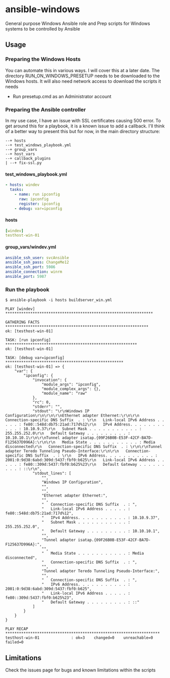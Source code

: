 # ansible-windows
General purpose Windows Ansible role and Prep scripts for Windows systems to be controlled by Ansible

## Usage
### Preparing the Windows Hosts
You can automate this in various ways. I will cover this at a later date.
The directory RUN_ON_WINDOWS_PRESETUP needs to be downloaded to the Windows hosts. It will also need network access to download the scripts it needs
- Run presetup.cmd as an Administrator account

### Preparing the Ansible controller
In my use case, I have an issue with SSL certificates causing 500 error. To get around this for a playbook, it is a known issue to add a callback.
I'll think of a better way to present this but for now, in the main directory structure:
```
--+ hosts
--+ test_windows_playbook.yml
--+ group_vars
--+ host_vars
--+ callback_plugins
| --+ fix-ssl.py
```
#### test_windows_playbook.yml
```yaml
- hosts: windev
  tasks:
    - name: run ipconfig
      raw: ipconfig
      register: ipconfig
    - debug: var=ipconfig
```
#### hosts
```yaml
[windev]
testhost-win-01
```
#### group_vars/windev.yml
```yaml
ansible_ssh_user: svcAnsible
ansible_ssh_pass: ChangeMe12
ansible_ssh_port: 5986
ansible_connection: winrm
ansible_port: 5987
```
### Run the playbook
```
$ ansible-playbook -i hosts buildserver_win.yml 

PLAY [windev] ***************************************************************** 

GATHERING FACTS *************************************************************** 
ok: [testhost-win-01]

TASK: [run ipconfig] ********************************************************** 
ok: [testhost-win-01]

TASK: [debug var=ipconfig] **************************************************** 
ok: [testhost-win-01] => {
    "var": {
        "ipconfig": {
            "invocation": {
                "module_args": "ipconfig", 
                "module_complex_args": {}, 
                "module_name": "raw"
            }, 
            "rc": 0, 
            "stderr": "", 
            "stdout": "\r\nWindows IP Configuration\r\n\r\n\r\nEthernet adapter Ethernet:\r\n\r\n   Connection-specific DNS Suffix  . : \r\n   Link-local IPv6 Address . . . . . : fe80::548d:db75:21ad:717d%12\r\n   IPv4 Address. . . . . . . . . . . : 10.10.9.37\r\n   Subnet Mask . . . . . . . . . . . : 255.255.252.0\r\n   Default Gateway . . . . . . . . . : 10.10.10.1\r\n\r\nTunnel adapter isatap.{09F26B0B-E53F-42CF-BA7D-F125637D996A}:\r\n\r\n   Media State . . . . . . . . . . . : Media disconnected\r\n   Connection-specific DNS Suffix  . : \r\n\r\nTunnel adapter Teredo Tunneling Pseudo-Interface:\r\n\r\n   Connection-specific DNS Suffix  . : \r\n   IPv6 Address. . . . . . . . . . . : 2001:0:9d38:6abd:309d:5437:fbf0:b625\r\n   Link-local IPv6 Address . . . . . : fe80::309d:5437:fbf0:b625%23\r\n   Default Gateway . . . . . . . . . : ::\r\n", 
            "stdout_lines": [
                "", 
                "Windows IP Configuration", 
                "", 
                "", 
                "Ethernet adapter Ethernet:", 
                "", 
                "   Connection-specific DNS Suffix  . : ", 
                "   Link-local IPv6 Address . . . . . : fe80::548d:db75:21ad:717d%12", 
                "   IPv4 Address. . . . . . . . . . . : 10.10.9.37", 
                "   Subnet Mask . . . . . . . . . . . : 255.255.252.0", 
                "   Default Gateway . . . . . . . . . : 10.10.10.1", 
                "", 
                "Tunnel adapter isatap.{09F26B0B-E53F-42CF-BA7D-F125637D996A}:", 
                "", 
                "   Media State . . . . . . . . . . . : Media disconnected", 
                "   Connection-specific DNS Suffix  . : ", 
                "", 
                "Tunnel adapter Teredo Tunneling Pseudo-Interface:", 
                "", 
                "   Connection-specific DNS Suffix  . : ", 
                "   IPv6 Address. . . . . . . . . . . : 2001:0:9d38:6abd:309d:5437:fbf0:b625", 
                "   Link-local IPv6 Address . . . . . : fe80::309d:5437:fbf0:b625%23", 
                "   Default Gateway . . . . . . . . . : ::"
            ]
        }
    }
}

PLAY RECAP ******************************************************************** 
testhost-win-01              : ok=3    changed=0    unreachable=0    failed=0   
```


## Limitations
Check the issues page for bugs and known limitations within the scripts

